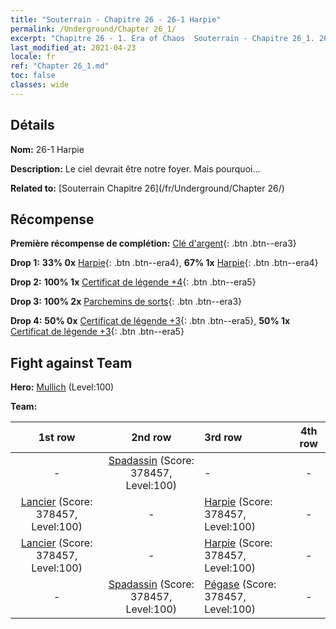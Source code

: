 ```yaml
---
title: "Souterrain - Chapitre 26 - 26-1 Harpie"
permalink: /Underground/Chapter 26_1/
excerpt: "Chapitre 26 - 1. Era of Chaos  Souterrain - Chapitre 26_1. 26-1 Harpie"
last_modified_at: 2021-04-23
locale: fr
ref: "Chapter 26_1.md"
toc: false
classes: wide
---
```


## Détails

 **Nom:** 26-1 Harpie

 **Description:** Le ciel devrait être notre foyer. Mais pourquoi...

 **Related to:** [Souterrain Chapitre 26](/fr/Underground/Chapter 26/)

## Récompense

 **Première récompense de complétion:** [Clé d'argent](/ItemsFR/con_693/){: .btn .btn--era3}

 **Drop 1:** **33% 0x** [Harpie](/ItemsFR/unt_245/){: .btn .btn--era4}, **67% 1x** [Harpie](/ItemsFR/unt_245/){: .btn .btn--era4}

 **Drop 2:** **100% 1x** [Certificat de légende +4](/ItemsFR/mat_95/){: .btn .btn--era5}

 **Drop 3:** **100% 2x** [Parchemins de sorts](/ItemsFR/con_694/){: .btn .btn--era3}

 **Drop 4:** **50% 0x** [Certificat de légende +3](/ItemsFR/mat_88/){: .btn .btn--era5}, **50% 1x** [Certificat de légende +3](/ItemsFR/mat_88/){: .btn .btn--era5}


## Fight against Team
 **Hero:** [Mullich](/fr/heroes/Mullich/) (Level:100)

 **Team:**


  | 1st row | 2nd row | 3rd row | 4th row |
  |:----:|:----:|:----|:----:|
  | - | [Spadassin](/fr/units/Swordsman/) (Score: 378457, Level:100)  | - | - |
  | [Lancier](/fr/units/Pikeman/) (Score: 378457, Level:100)  | - | [Harpie](/fr/units/Harpy/) (Score: 378457, Level:100)  | - |
  | [Lancier](/fr/units/Pikeman/) (Score: 378457, Level:100)  | - | [Harpie](/fr/units/Harpy/) (Score: 378457, Level:100)  | - |
  | - | [Spadassin](/fr/units/Swordsman/) (Score: 378457, Level:100)  | [Pégase](/fr/units/Pegasus/) (Score: 378457, Level:100)  | - |



